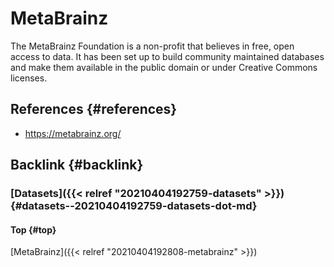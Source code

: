 # MetaBrainz


The MetaBrainz Foundation is a non-profit that believes in free, open access to data. It has been set up to build community maintained databases and make them available in the public domain or under Creative Commons licenses.


## References {#references}

-   <https://metabrainz.org/>


## Backlink {#backlink}


### [Datasets]({{< relref "20210404192759-datasets" >}}) {#datasets--20210404192759-datasets-dot-md}


#### Top {#top}

[MetaBrainz]({{< relref "20210404192808-metabrainz" >}})

